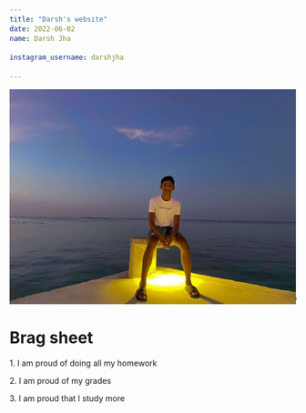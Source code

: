 ```yaml
---
title: "Darsh's website"
date: 2022-06-02
name: Darsh Jha

instagram_username: darshjha

---
```

<img src= "Darsh_jha_image.png">
<h1>Brag sheet</h1>
<p>1. I am proud of doing all my homework</p>
<p>2. I am proud of my grades</p>
<p>3. I am proud that I study more</p>
